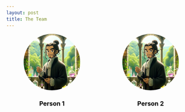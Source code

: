 ```yaml
---
layout: post
title: The Team
---
```


<style>
  .team-grid {
    display: grid;
    grid-template-columns: repeat(auto-fill, minmax(200px, 1fr)); /* Creates a responsive grid layout */
    gap: 20px; /* Spacing between grid items */
  }
  
  .team-member {
    text-align: center; /* Aligns the text in the center */
  }

  .team-member img {
    width: 150px; /* Size of the image */
    height: 150px; /* Should be equal to width for a circle */
    border-radius: 50%; /* Makes the image circular */
    object-fit: cover; /* Ensures the image covers the area */
    cursor: pointer; /* Indicates the image is clickable */
  }

  .team-member a {
    text-decoration: none; /* Removes underline from links */
    color: black; /* Sets the text color for the link */
  }
</style>

<body>

<div class="team-grid">
  
  <div class="team-member">
    <a href="_posts/person-1-page.html">
      <img src="assets/images/small.png" alt="Person 1">
      <h3>Person 1</h3>
    </a>
  </div>

  <div class="team-member">
    <a href="_posts/person-1-page.html">
      <img src="assets/images/small.png" alt="Person 2">
      <h3>Person 2</h3>
    </a>
  </div>

  <!-- Repeat the above block for each team member, adjusting the href to their dedicated page -->

</div>

</body>
